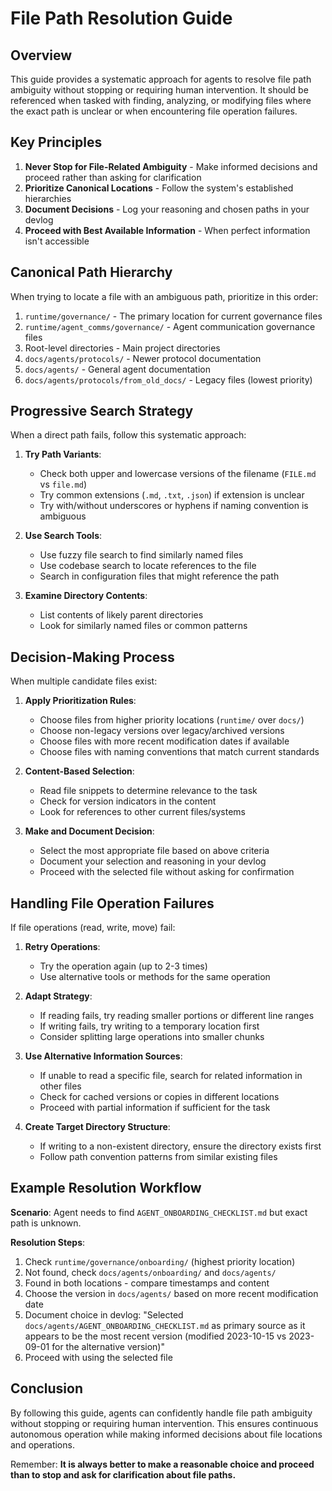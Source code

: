 # File Path Resolution Guide

## Overview

This guide provides a systematic approach for agents to resolve file path ambiguity without stopping or requiring human intervention. It should be referenced when tasked with finding, analyzing, or modifying files where the exact path is unclear or when encountering file operation failures.

## Key Principles

1. **Never Stop for File-Related Ambiguity** - Make informed decisions and proceed rather than asking for clarification
2. **Prioritize Canonical Locations** - Follow the system's established hierarchies
3. **Document Decisions** - Log your reasoning and chosen paths in your devlog
4. **Proceed with Best Available Information** - When perfect information isn't accessible

## Canonical Path Hierarchy

When trying to locate a file with an ambiguous path, prioritize in this order:

1. `runtime/governance/` - The primary location for current governance files
2. `runtime/agent_comms/governance/` - Agent communication governance files
3. Root-level directories - Main project directories
4. `docs/agents/protocols/` - Newer protocol documentation
5. `docs/agents/` - General agent documentation
6. `docs/agents/protocols/from_old_docs/` - Legacy files (lowest priority)

## Progressive Search Strategy

When a direct path fails, follow this systematic approach:

1. **Try Path Variants**:
   - Check both upper and lowercase versions of the filename (`FILE.md` vs `file.md`)
   - Try common extensions (`.md`, `.txt`, `.json`) if extension is unclear
   - Try with/without underscores or hyphens if naming convention is ambiguous

2. **Use Search Tools**:
   - Use fuzzy file search to find similarly named files
   - Use codebase search to locate references to the file
   - Search in configuration files that might reference the path

3. **Examine Directory Contents**:
   - List contents of likely parent directories
   - Look for similarly named files or common patterns

## Decision-Making Process

When multiple candidate files exist:

1. **Apply Prioritization Rules**:
   - Choose files from higher priority locations (`runtime/` over `docs/`)
   - Choose non-legacy versions over legacy/archived versions
   - Choose files with more recent modification dates if available
   - Choose files with naming conventions that match current standards

2. **Content-Based Selection**:
   - Read file snippets to determine relevance to the task
   - Check for version indicators in the content
   - Look for references to other current files/systems

3. **Make and Document Decision**:
   - Select the most appropriate file based on above criteria
   - Document your selection and reasoning in your devlog
   - Proceed with the selected file without asking for confirmation

## Handling File Operation Failures

If file operations (read, write, move) fail:

1. **Retry Operations**:
   - Try the operation again (up to 2-3 times)
   - Use alternative tools or methods for the same operation

2. **Adapt Strategy**:
   - If reading fails, try reading smaller portions or different line ranges
   - If writing fails, try writing to a temporary location first
   - Consider splitting large operations into smaller chunks

3. **Use Alternative Information Sources**:
   - If unable to read a specific file, search for related information in other files
   - Check for cached versions or copies in different locations
   - Proceed with partial information if sufficient for the task

4. **Create Target Directory Structure**:
   - If writing to a non-existent directory, ensure the directory exists first
   - Follow path convention patterns from similar existing files

## Example Resolution Workflow

**Scenario**: Agent needs to find `AGENT_ONBOARDING_CHECKLIST.md` but exact path is unknown.

**Resolution Steps**:
1. Check `runtime/governance/onboarding/` (highest priority location)
2. Not found, check `docs/agents/onboarding/` and `docs/agents/`
3. Found in both locations - compare timestamps and content
4. Choose the version in `docs/agents/` based on more recent modification date
5. Document choice in devlog: "Selected `docs/agents/AGENT_ONBOARDING_CHECKLIST.md` as primary source as it appears to be the most recent version (modified 2023-10-15 vs 2023-09-01 for the alternative version)"
6. Proceed with using the selected file

## Conclusion

By following this guide, agents can confidently handle file path ambiguity without stopping or requiring human intervention. This ensures continuous autonomous operation while making informed decisions about file locations and operations.

Remember: **It is always better to make a reasonable choice and proceed than to stop and ask for clarification about file paths.** 